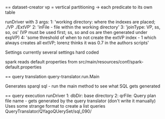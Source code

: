== dataset-creator
vp = vertical partitioning -> each predicate to its own table

  runDriver with 3 args:
1: 'working directory: where the indexes are placed; ./VP ./ExtVP'
2: 'inFile - file within the working directory'
3: 'joinType: VP, ss, so, os' (VP must be used first; ss, so and os are then generated under expVP)
4: 'some threshold of when to not create the extVP index - 1 which always creates all extVP; lorenz thinks it was 0.7 in the authors scripts'


Settings
currently several settings hard coded


spark reads default properties from
src/main/resources/conf/spark-default.properties


== query translation
query-translator.run.Main 

Generates sparql sql - run the main method to see what SQL gets generated



== query execution
runDriver
1: dbDir: base directory
2: qrFile: Query plan file name - gets generated by the query translator (don't write it manually)
Uses some strange format to create a list queries
QueryTranslator/QYagoQUerySet/sql_090/


